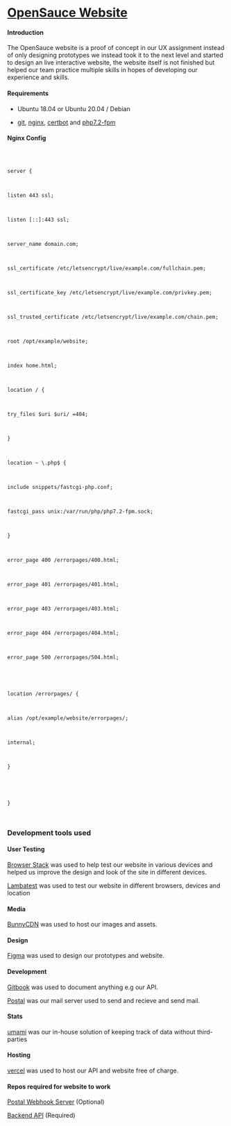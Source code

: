 
  

# [OpenSauce Website](https://github.com/opensauce-uk/website)

  

  

#### Introduction

  

The OpenSauce website is a proof of concept in our UX assignment instead of only designing prototypes we instead took it to the next level and started to design an live interactive website, the website itself is not finished but helped our team practice multiple skills in hopes of developing our experience and skills.

  

  

#### Requirements

  

- Ubuntu 18.04 or Ubuntu 20.04 / Debian

  

-  [git](https://www.digitalocean.com/community/tutorials/how-to-install-git-on-ubuntu-18-04), [nginx](https://www.digitalocean.com/community/tutorials/how-to-install-nginx-on-ubuntu-18-04), [certbot](https://certbot.eff.org/lets-encrypt/ubuntubionic-nginx) and [php7.2-fpm](https://www.linode.com/docs/guides/serve-php-php-fpm-and-nginx/)

  

  

#### Nginx Config

  

```

  

server {

  

listen 443 ssl;

  

listen [::]:443 ssl;

  

server_name domain.com;

  

ssl_certificate /etc/letsencrypt/live/example.com/fullchain.pem;

  

ssl_certificate_key /etc/letsencrypt/live/example.com/privkey.pem;

  

ssl_trusted_certificate /etc/letsencrypt/live/example.com/chain.pem;

  

root /opt/example/website;

  

index home.html;

  

location / {

  

try_files $uri $uri/ =404;

  

}

  

location ~ \.php$ {

  

include snippets/fastcgi-php.conf;

  

fastcgi_pass unix:/var/run/php/php7.2-fpm.sock;

  

}

  

error_page 400 /errorpages/400.html;

  

error_page 401 /errorpages/401.html;

  

error_page 403 /errorpages/403.html;

  

error_page 404 /errorpages/404.html;

  

error_page 500 /errorpages/504.html;

  

  

location /errorpages/ {

  

alias /opt/example/website/errorpages/;

  

internal;

  

}

  

  

}

  

```

  

### Development tools used

  

#### User Testing

  

[Browser Stack](https://www.browserstack.com/) was used to help test our website in various devices and helped us improve the design and look of the site in different devices.

  

[Lambatest](https://lambdatest.com/) was used to test our website in different browsers, devices and location

  

  

#### Media

  

[BunnyCDN](https://bunnycdn.com/?ref=9u4b518hoc) was used to host our images and assets.

  

  

#### Design

  

[Figma](https://www.figma.com/) was used to design our prototypes and website.

  

  

#### Development

  

[Gitbook](https://www.gitbook.com/) was used to document anything e.g our API.

  

[Postal](https://github.com/postalhq/postal) was our mail server used to send and recieve and send mail.

  

  

#### Stats

  

[umami](https://github.com/mikecao/umami) was our in-house solution of keeping track of data without third-parties

  

#### Hosting

[vercel](https://vercel.com) was used to host our API and website free of charge.

  

#### Repos required for website to work

  

[Postal Webhook Server](https://github.com/opensauce-uk/postal-discord-webhook) (Optional)

  

[Backend API](https://github.com/opensauce-uk/auth-server) (Required)